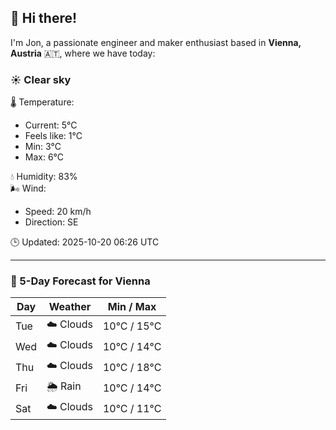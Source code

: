 ## 👋 Hi there!

I'm Jon, a passionate engineer and maker enthusiast based in **Vienna, Austria** 🇦🇹, where we have today:

### ☀️ Clear sky 

🌡️ Temperature: 
* Current: 5°C
* Feels like: 1°C
* Min: 3°C 
* Max: 6°C  

💧 Humidity: 83%  
🌬️ Wind: 
* Speed: 20 km/h 
* Direction: SE  

🕒 Updated: 2025-10-20 06:26 UTC

---

### 📅 5-Day Forecast for Vienna

| Day | Weather | Min / Max |
|-----|---------|------------|
| Tue | ☁️ Clouds | 10°C / 15°C |
| Wed | ☁️ Clouds | 10°C / 14°C |
| Thu | ☁️ Clouds | 10°C / 18°C |
| Fri | 🌦️ Rain | 10°C / 14°C |
| Sat | ☁️ Clouds | 10°C / 11°C |
